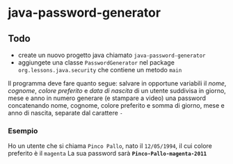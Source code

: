 # java-password-generator

## Todo
- create un nuovo progetto java chiamato `java-password-generator`
- aggiungete una classe `PasswordGenerator` nel package `org.lessons.java.security` che contiene un metodo `main`

Il programma deve fare quanto segue:
salvare in opportune variabili il *nome*, *cognome*, *colore preferito* e *data di nascita* di un utente suddivisa in giorno, mese e anno in numero
generare (e stampare a video) una password  concatenando nome, cognome, colore preferito e somma di giorno, mese e anno di nascita, separate dal carattere `-`

### Esempio
Ho un utente che si chiama `Pinco Pallo`, nato il `12/05/1994`, il cui colore preferito è il `magenta`
La sua password sarà **`Pinco-Pallo-magenta-2011`**
